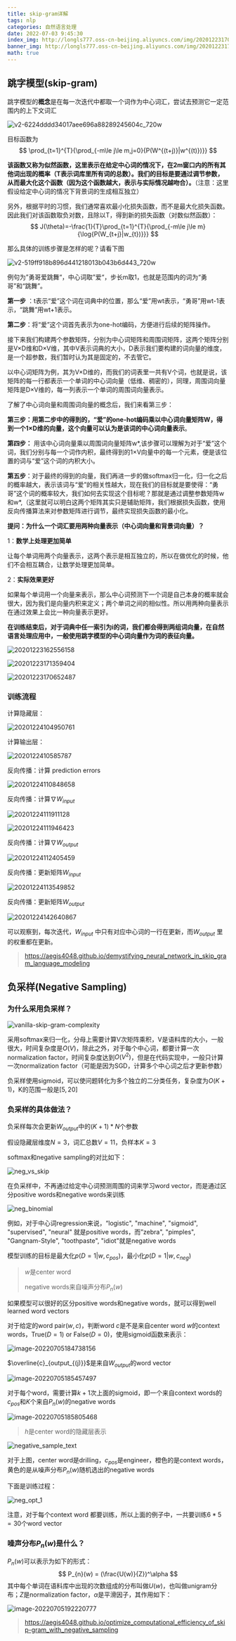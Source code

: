 ```yaml
---
title: skip-gram详解
tags: nlp
categories: 自然语言处理
date: 2022-07-03 9:45:30
index_img: http://longls777.oss-cn-beijing.aliyuncs.com/img/20201223170652487.png
banner_img: http://longls777.oss-cn-beijing.aliyuncs.com/img/20201223170652487.png
math: true
---
```


## 跳字模型(skip-gram)

跳字模型的**概念**是在每一次迭代中都取一个词作为中心词汇，尝试去预测它一定范围内的上下文词汇

![v2-6224dddd34017aee696a88289245604c_720w](http://longls777.oss-cn-beijing.aliyuncs.com/img/v2-6224dddd34017aee696a88289245604c_720w.jpg)

目标函数为
$$
\prod_{t=1}^{T}{\prod_{-m\le j\le m,j=0}{P(W^{(t+j)}|w^{(t)})}}
$$

**该函数又称为似然函数，这里表示在给定中心词的情况下，在2m窗口内的所有其他词出现的概率（T表示词库里所有词的总数）。我们的目标是要通过调节参数，从而最大化这个函数（因为这个函数越大，表示与实际情况越吻合）。**（注意：这里假设给定中心词的情况下背景词的生成相互独立）

另外，根据平时的习惯，我们通常喜欢最小化损失函数，而不是最大化损失函数。因此我们对该函数取负对数，且除以T，得到新的损失函数（对数似然函数）：
$$
J(\theta)=-\frac{1}{T}\prod_{t=1}^{T}{\prod_{-m\le j\le m}{\log{P(W_{t+j}|w_{t})}}}
$$

那么具体的训练步骤是怎样的呢？请看下图

![v2-519ff918b896d441218013b043b6d443_720w](http://longls777.oss-cn-beijing.aliyuncs.com/img/v2-519ff918b896d441218013b043b6d443_720w.jpg)

例句为”勇哥爱跳舞“，中心词取”爱“，步长m取1，也就是范围内的词为“勇哥”和“跳舞”。

**第一步** ：t表示“爱”这个词在词典中的位置，那么“爱”用wt表示，“勇哥”用wt-1表示，“跳舞”用wt+1表示。

**第二步**：将“爱”这个词首先表示为one-hot编码，方便进行后续的矩阵操作。

接下来我们构建两个参数矩阵，分别为中心词矩阵和周围词矩阵，这两个矩阵分别是V×D维和D×V维，其中V表示词典的大小，D表示我们要构建的词向量的维度，是一个超参数，我们暂时认为其是固定的，不去管它。

以中心词矩阵为例，其为V×D维的，而我们的词表里一共有V个词，也就是说，该矩阵的每一行都表示一个单词的中心词向量（低维、稠密的），同理，周围词向量矩阵是D×V维的，每一列表示一个单词的周围词向量表示。

了解了中心词向量和周围词向量的概念后，我们来看第三步：

**第三步：**用第二步中的得到的，“爱”的one-hot编码乘以中心词向量矩阵W，得到一个1×D维的向量，这个向量可以认为是该词的**中心词向量表示**。

**第四步：** 用该中心词向量乘以周围词向量矩阵w*,该步骤可以理解为对于“爱”这个词，我们分别与每一个词作内积，最终得到的1×V向量中的每一个元素，便是该位置的词与“爱”这个词的内积大小。

**第五步**：对于最终的得到的向量，我们再进一步的做softmax归一化，归一化之后的概率越大，表示该词与“爱”的相关性越大，现在我们的目标就是要使得：“勇哥”这个词的概率较大，我们如何去实现这个目标呢？那就是通过调整参数矩阵w和w*,（这里就可以明白这两个矩阵其实只是辅助矩阵，我们根据损失函数，使用反向传播算法来对参数矩阵进行调节，最终实现损失函数的最小化。

**提问：为什么一个词汇要用两种向量表示（中心词向量和背景词向量）？**

1：**数学上处理更加简单**

让每个单词用两个向量表示，这两个表示是相互独立的，所以在做优化的时候，他们不会相互耦合，让数学处理更加简单。

2：**实际效果更好**

如果每个单词用一个向量来表示，那么中心词预测下一个词是自己本身的概率就会很大，因为我们是向量内积来定义；两个单词之间的相似性。所以用两种向量表示在通过效果上会比一种向量表示更好。

**在训练结束后，对于词典中任一索引为i的词，我们都会得到两组词向量，在自然语言处理应用中，一般使用跳字模型的中心词向量作为词的表征向量。**

![20201223162556158](http://longls777.oss-cn-beijing.aliyuncs.com/img/20201223162556158.png)

![20201223171359404](http://longls777.oss-cn-beijing.aliyuncs.com/img/20201223171359404.png)

![20201223170652487](http://longls777.oss-cn-beijing.aliyuncs.com/img/20201223170652487.png)

### 训练流程

计算隐藏层：

![20201224104950761](http://longls777.oss-cn-beijing.aliyuncs.com/img/20201224104950761.png)

计算输出层：

![2020122410585787](http://longls777.oss-cn-beijing.aliyuncs.com/img/2020122410585787.png)

反向传播：计算 prediction errors

![20201224110848658](http://longls777.oss-cn-beijing.aliyuncs.com/img/20201224110848658.png)

反向传播：计算$\nabla W_{input}$

![20201224111911128](http://longls777.oss-cn-beijing.aliyuncs.com/img/20201224111911128.png)

![20201224111946423](http://longls777.oss-cn-beijing.aliyuncs.com/img/20201224111946423.png)

反向传播：计算$\nabla W_{output}$

![20201224112405459](http://longls777.oss-cn-beijing.aliyuncs.com/img/20201224112405459.png)

反向传播：更新矩阵$W_{input}$

![20201224113549852](http://longls777.oss-cn-beijing.aliyuncs.com/img/20201224113549852.png)

反向传播：更新矩阵$W_{output}$

![20201224142640867](http://longls777.oss-cn-beijing.aliyuncs.com/img/20201224142640867.png)

可以观察到，每次迭代，$W_{input}$ 中只有对应中心词的一行在更新，而$W_{output}$ 里的权重都在更新。

> https://aegis4048.github.io/demystifying_neural_network_in_skip_gram_language_modeling

## 负采样(Negative Sampling)

### 为什么采用负采样？

![vanilla-skip-gram-complexity](http://longls777.oss-cn-beijing.aliyuncs.com/img/vanilla-skip-gram-complexity.png)

采用softmax来归一化，分母上需要计算V次矩阵乘积，V是语料库的大小，一般很大，时间复杂度是$O(V)$，除此之外，对于每个中心词，都要计算一次normalization factor，时间复杂度达到$O(V^2)$，但是在代码实现中，一般只计算一次normalization factor（可能是因为SGD，计算多个中心词之后才更新参数）

负采样使用sigmoid，可以使问题转化为多个独立的二分类任务，复杂度为$O(K+1)$，K的范围一般是$[5, 20]$

### 负采样的具体做法？

负采样每次会更新$W_{output}$中的$(K+1)*N$个参数

假设隐藏层维度$N=3$，词汇总数$V=11$，负样本$K=3$

softmax和negative sampling的对比如下：

![neg_vs_skip](http://longls777.oss-cn-beijing.aliyuncs.com/img/neg_vs_skip.png)



在负采样中，不再通过给定中心词预测周围的词来学习word vector，而是通过区分positive words和negative words来训练

![neg_binomial](http://longls777.oss-cn-beijing.aliyuncs.com/img/neg_binomial.png)

例如，对于中心词regression来说，“logistic", "machine", "sigmoid", "supervised", "neural" 就是positive words，而”zebra", "pimples", "Gangnam-Style", "toothpaste", "idiot"就是negative words

模型训练的目标是最大化$p(D=1|w,c_{pos})$，最小化$p(D=1|w,c_{neg})$

> $w$是center word
>
> negative words来自噪声分布$P_{n}(w)$

如果模型可以很好的区分positive words和negative words，就可以得到well learned word vectors

对于给定的word pair$(w,c)$，判断word $c$是不是来自center word $w$的context words，True($D=1$) or False($D=0$)，使用sigmoid函数来表示：

![image-20220705184738156](http://longls777.oss-cn-beijing.aliyuncs.com/img/image-20220705184738156.png)

$\overline{c}_{output_{(j)}}$是来自$W_{output}$的word vector

![image-20220705185457497](http://longls777.oss-cn-beijing.aliyuncs.com/img/image-20220705185457497.png)

对于每个word，需要计算$k+1$次上面的sigmoid，即一个来自context words的$c_{pos}$和$K$个来自$P_{n}(w)$的negative words

![image-20220705185805468](http://longls777.oss-cn-beijing.aliyuncs.com/img/image-20220705185805468.png)

> $h$是center word的隐藏层表示

![negative_sample_text](http://longls777.oss-cn-beijing.aliyuncs.com/img/negative_sample_text.png)

对于上图，center word是drilling，$c_{pos}$是engineer，橙色的是context words，黄色的是从噪声分布$P_{n}(w)$随机选出的negative words

下面是训练过程：

![neg_opt_1](http://longls777.oss-cn-beijing.aliyuncs.com/img/neg_opt_1.png)

注意，对于每个context word 都要训练，所以上面的例子中，一共要训练$6*5=30$个word vector

### 噪声分布$P_{n}(w)$是什么？

$P_{n}(w)$可以表示为如下的形式：
$$
P_{n}(w) = (\frac{U(w)}{Z})^\alpha
$$
其中每个单词在语料库中出现的次数组成的分布叫做$U(w)$，也叫做unigram分布；$Z$是normalization factor，$\alpha$是平滑因子，其作用如下：

![image-20220705192220777](http://longls777.oss-cn-beijing.aliyuncs.com/img/image-20220705192220777.png)

> https://aegis4048.github.io/optimize_computational_efficiency_of_skip-gram_with_negative_sampling

